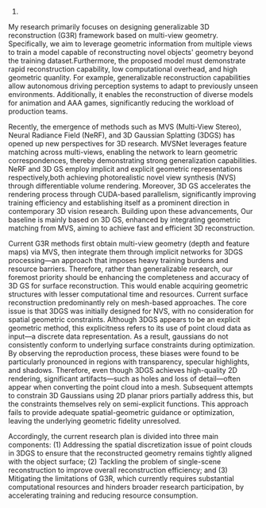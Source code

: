 1.
My research primarily focuses on designing generalizable 3D reconstruction (G3R) framework based on multi-view geometry. Specifically, we aim to leverage geometric information from multiple views to train a model capable of reconstructing novel objects' geometry beyond the training dataset.Furthermore, the proposed model must demonstrate rapid reconstruction capability, low computational overhead, and high geometric quanlity. For example, generalizable reconstruction capabilities allow autonomous driving perception systems to adapt to previously unseen environments. Additionally, it enables the reconstruction of diverse models for animation and AAA games, significantly reducing the workload of production teams.

Recently, the emergence of methods such as MVS (Multi-View Stereo), Neural Radiance Field (NeRF), and 3D Gaussian Splatting (3DGS) has opened up new perspectives for 3D research. MVSNet leverages feature matching across multi-views, enabling the network to learn geometric correspondences, thereby demonstrating strong generalization capabilities. NeRF and 3D GS employ implicit and explicit geometric representations respectively,both achieving photorealistic novel view synthesis (NVS) through differentiable volume rendering. Moreover, 3D GS accelerates the rendering process through CUDA-based parallelism, significantly improving training efficiency and establishing itself as a prominent direction in contemporary 3D vision research. Building upon these advancements, Our baseline is mainly based on 3D GS, enhanced by integrating geometric matching from MVS, aiming to achieve fast and efficient 3D reconstruction. 

Current G3R methods first obtain multi-view geometry (depth and feature maps) via MVS, then integrate them through implicit networks for 3DGS processing—an approach that imposes heavy training burdens and resource barriers. Therefore, rather than generalizable research, our foremost priority should be enhancing the completeness and accuracy of 3D GS for surface reconstruction. This would enable acquiring geometric structures with lesser computational time and resources. Current surface reconstruction predominantly rely on mesh-based approaches. The core issue is that 3DGS was initially designed for NVS, with no consideration for spatial geometric constraints. Although 3DGS appears to be an explicit geometric method, this explicitness refers to its use of point cloud data as input—a discrete data representation. As a result, gaussians do not consistently conform to underlying surface constraints during optimization. By observing the reproduction process, these biases were found to be particularly pronounced in regions with transparency, specular highlights, and shadows. Therefore, even though 3DGS achieves high-quality 2D rendering, significant artifacts—such as holes and loss of detail—often appear when converting the point cloud into a mesh. Subsequent attempts to constrain 3D Gaussians using 2D planar priors partially address this, but the constraints themselves rely on semi-explicit functions. This approach fails to provide adequate spatial-geometric guidance or optimization, leaving the underlying geometric fidelity unresolved.

Accordingly, the current research plan is divided into three main components:
(1) Addressing the spatial discretization issue of point clouds in 3DGS to ensure that the reconstructed geometry remains tightly aligned with the object surface;
(2) Tackling the problem of single-scene reconstruction to improve overall reconstruction efficiency; and
(3) Mitigating the limitations of G3R, which currently requires substantial computational resources and hinders broader research participation, by accelerating training and reducing resource consumption.
